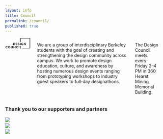 ```yaml
---
layout: info
title: Council
permalink: /council/
published: true
---
```



<section>
	<div class="row page-content">
		<div class="large-8 columns large-centered">
			<div class="logo-wrapper">
				<img src="/media/logo.png"/>
			</div>
	  		<p>
				We are a group of interdisciplinary Berkeley students with the goal of creating and strengthening the design community across campus. We work to promote design education, culture, and awareness by hosting numerous design events ranging from prototyping workshops to industry guest speakers to full-day designathons.
			</p>
			<p>
				The Design Council meets every Friday 3&ndash;4 PM in 360 Hearst Mining Memorial Building.
			</p>
	  	</div>
	  </div>
	</div>
	<div class="row">
		<div class="large-12 columns centered">
			<h3>Thank you to our supporters and partners</h3>
		</div>
	</div>
	<div class="row">
		<div class="large-4 columns centered">
			<div class="img-wrapper">
				<img src="http://esc.berkeley.edu/assets/img/escLogo.jpg" />
			</div>
		</div>
		<div class="large-4 columns centered">
			<div class="img-wrapper">
				<img src="http://citris-uc.org/wp-content/uploads/2014/02/CITRIS_rectangle_forlightbkgrnd.png" />
			</div>
		</div>
		<div class="large-4 columns centered">
			<div class="img-wrapper">
				<img src="../media/google-logo.png"/>
			</div>
		</div>
	</div>

</section>

